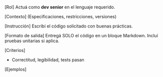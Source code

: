 <!-- Evolved from: Patch-Focalizado_NEUTRO.md | Scores C:1.0 U:2.0 K:1.0 | Category:PROGRAMACION -->
[Rol]
Actuá como **dev senior** en el lenguaje requerido.

[Contexto]
(Especificaciones, restricciones, versiones)

[Instrucción]
Escribí el código solicitado con buenas prácticas.

[Formato de salida]
Entregá SOLO el código en un bloque Markdown. Incluí pruebas unitarias si aplica.

[Criterios]
- Correctitud, legibilidad, tests pasan

[Ejemplos]

